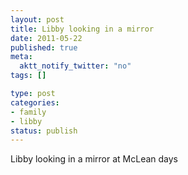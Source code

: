 ```yaml
--- 
layout: post
title: Libby looking in a mirror
date: 2011-05-22
published: true
meta: 
  aktt_notify_twitter: "no"
tags: []

type: post
categories: 
- family
- libby
status: publish
---
```

Libby looking in a mirror at McLean days

[](http://eick.us/files/2011/05/A2D7FB87-B302-41BA-A102-866301DCC8820.jpg)
